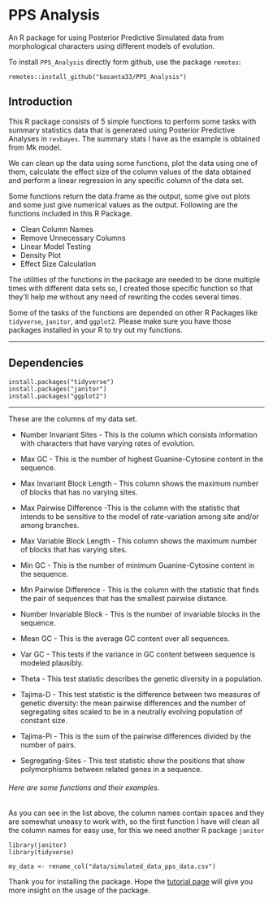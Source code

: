 # PPS Analysis

An R package for using Posterior Predictive Simulated data from morphological characters using different models of evolution.

To install `PPS_Analysis` directly form github, use the package `remotes`:

``` 
remotes::install_github("basanta33/PPS_Analysis")
```

## Introduction

This R package consists of 5 simple functions to perform some tasks with summary statistics data that is generated using Posterior Predictive Analyses in `revbayes`. The summary stats I have as the example is obtained from Mk model. 

We can clean up the data using some functions, plot the data using one of them, calculate the effect size of the column values of the data obtained and perform a linear regression in any specific column of the data set. 

Some functions return the data.frame as the output, some give out plots and some just give numerical values as the output. Following are the functions included in this R Package. 
+ Clean Column Names
+ Remove Unnecessary Columns
+ Linear Model Testing 
+ Density Plot 
+ Effect Size Calculation
 
The utilities of the functions in the package are needed to be done multiple times with different data sets so, I created those specific function so that they'll help me without any need of rewriting the codes several times. 

Some of the tasks of the functions are depended on other R Packages like `tidyverse`, `janitor`, and `ggplot2`. Please make sure you have those packages installed in your R to try out my functions. 

--- 

## Dependencies

```{r}
install.packages("tidyverse")
install.packages("janitor")
install.packages("ggplot2")
```
---

These are the columns of my data set. 

+ Number Invariant Sites - This is the column which consists information with characters that have varying rates of evolution.

+ Max GC - This is the number of highest Guanine-Cytosine content in the sequence.

+ Max Invariant Block Length - This column shows the maximum number of blocks that has no varying sites.

+ Max Pairwise Difference -This is the column with the statistic that intends to be sensitive to the model of rate-variation among site and/or among branches.

+ Max Variable Block Length - This column shows the maximum number of blocks that has varying sites.

+ Min GC - This is the number of minimum Guanine-Cytosine content in the sequence.

+ Min Pairwise Difference - This is the column with the statistic that finds the pair of sequences that has the smallest pairwise distance.

+ Number Invariable Block - This is the number of invariable blocks in the sequence.

+ Mean GC - This is the average GC content over all sequences.

+ Var GC - This tests if the variance in GC content between sequence is modeled plausibly.

+ Theta - This test statistic describes the genetic diversity in a population.

+ Tajima-D - This test statistic is the difference between two measures of genetic diversity: the mean pairwise differences and the number of segregating sites scaled to be in a neutrally evolving population of constant size.

+ Tajima-Pi - This is the sum of the pairwise differences divided by the number of pairs.

+ Segregating-Sites - This test statistic show the positions that show polymorphisms between related genes in a sequence.


###### Here are some functions and their examples. 

As you can see in the list above, the column names contain spaces and they are somewhat uneasy to work with, so the first function I have will clean all the column names for easy use, for this we need another R package `janitor`

```{r}
library(janitor)
library(tidyverse)
```

```{r}
my_data <- rename_col("data/simulated_data_pps_data.csv")
```

Thank you for installing the package. Hope the [tutorial page](https://basanta33.github.io/PPS.Analysis/articles/Package_Tutorial.html) will give you more insight on the usage of the package.
